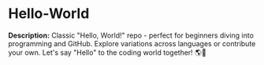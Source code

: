 # Hello-World
**Description:**  Classic "Hello, World!" repo - perfect for beginners diving into programming and GitHub. Explore variations across languages or contribute your own. Let's say "Hello" to the coding world together! 🌎👋

